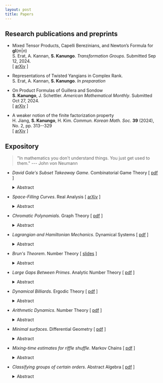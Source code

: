```yaml
---
layout: post
title: Papers
---
```


## Research publications and preprints

- Mixed Tensor Products, Capelli Berezinians, and Newton’s Formula for **gl**(*m*\|*n*)  <br />
  S. Erat, A. Kannan, **S. Kanungo**. *Transformation Groups*. Submitted Sep 12, 2024. <br />
  \[ [arXiv](https://arxiv.org/pdf/2409.02422) \]
  
  
- Representations of Twisted Yangians in Complex Rank.  <br />
  S. Erat, A. Kannan, **S. Kanungo**. *In preparation* <br />
  
  
- On Product Formulas of Guillera and Sondow  <br />
  **S. Kanungo**, J. Schettler. *American Mathematical Monthly*. Submitted Oct 27, 2024. <br />
  \[ [arXiv](https://arxiv.org/pdf/2410.07534) \] 
  
  
- A weaker notion of the finite factorization property <br />
  H. Jiang, **S. Kanungo**, H. Kim. *Commun. Korean Math. Soc.* **39** (2024), No. 2, pp. 313--329 <br />
  \[ [arXiv](https://arxiv.org/pdf/2307.09645) \]  <br />
  
## Expository 

> "In mathematics you don't understand things. You just get used to them." --- John von Neumann <br>

- *David Gale's Subset Takeaway Game*. Combinatorial Game Theory \[ [pdf](subset-takeaway.pdf) \] <br>
  <details>
  <summary>Abstract</summary>
  <small>We describe the natural interpretation of the game in terms of simplicial complexes, and the binary star reduction technique that shows that <i>Subset Takeaway</i> is a second player win for <i>n</i> < 7. We also look at Subset Takeway played on a graph, and compute the Grundy values for complete <i>n</i>-partite graphs and all bipartite graphs.</small>
  </details>

  
- *Space-Filling Curves*. Real Analysis \[ [arXiv](https://arxiv.org/pdf/2501.04705) \] <br>
  <details>
  <summary>Abstract</summary>
  <small>We examine space-filling curves, which are surjective continuous maps from [0, 1] to some higher-dimensional space, usually the unit square [0, 1]<sup>2</sup>. In particular, we define Peano’s curve and Lebesgue’s curve, and state some of their properties. We also discuss the Hahn-Mazurkiewicz theorem, which characterizes those subsets of <b>R</b><sup>n</sup> that are the image of a space-filling curve. Finally, we discuss real-world applications of Hilbert curves, in particular Google’s <b>S2</b> Cells.</small>
  </details>
  
- *Chromatic Polynomials*. Graph Theory \[ [pdf](chromatic-polynomials.pdf) \] <br>
  <details>
  <summary>Abstract</summary>
  <small>A general introduction to the theory of chromatic polynomials. We derive their salient properties, and describe some practicaI methods for computing them. We briefly discuss the connection between the theory of chromatic polynomials and map coloring problems.</small>
  </details>

- *Lagrangian and Hamiltonian Mechanics*. Dynamical Systems \[ [pdf](lhd.pdf) \] <br>
  <details>
  <summary>Abstract</summary>
  <small>we discuss the basics of Lagrangian and Hamiltonian dynamics. We derive the Euler-Lagrange equations fro D’Alembert’s principle, show that they are equivalent to Hamilton’s principle of least actions, and finally use them to derive Hamilton’s equations. We also provide some examples to illustrate the use of Lagrangian and Hamiltonian dynamics.</small>
  </details>

- *Brun's Theorem*. Number Theory \[ [slides](brun.pdf) \] <br>
  <details>
  <summary>Abstract</summary>
  <small>The mathematician Viggo Brun was born in Sweden in 1885. He is known for his outstanding contributions to the field of number theory. In his early career, Brun focused on analytic number theory and prime number theory. One of his most famous achievements was Brun’s theorem in 1915, which gave an upper bound on the distance between prime numbers. </small>
  </details>
  
- *Large Gaps Between Primes*. Analytic Number Theory \[ [pdf](http://simonrs.com/eulercircle/analyticnt2024/shihan-largegaps.pdf) \] <br>
  <details>
  <summary>Abstract</summary>
  <small>We give a summary of the upper bounds that have been obtained for the maximal prime gap, <i>G(x)</i>, over the last century, particularly Rankin’s lower bound, and the improvement to it discovered independently by Ford-Green-Konyagin-Tao and Maynard in 2014. We go over a sketch of Rankin’s, Ford-Green-Konyagin-Tao’s, and Maynard’s proofs of their bounds, omitting technical details but still presenting the main ideas.</small>
  </details>
   
- *Dynamical Billiards*. Ergodic Theory \[ [pdf](http://simonrs.com/eulercircle/ergodic2024/shihan-billiards.pdf) \] <br>
  <details>
  <summary>Abstract</summary>
  <small>The field of dynamical billiards studies the motion of a ball bouncing within a billiard table, which is bounded by a smooth, closed curve. The ball's movement adheres to two key properties: it always travels in a straight line, and the angle of incidence equals the angle of reflection at the boundary. The latter property is an empirical observation from physics. In this paper, we analyze the dynamics of various billiard tables in <b>R</b><sup>2</sup>, employing Euclidean geometric methods to investigate and classify their ergodic behavior. Specifically, we examine the ergodicity of billiards within circular and annular (circular ring) boundaries and present some results on elliptic billiards. Additionally, we explore examples of chaotic billiards, where chaos is characterized by the lack of correlation between the starting point and subsequent positions after many bounces. In such cases, even a slight variation in the initial conditions can lead to significantly divergent trajectories. Finally, we conclude with a discussion of a physical application of billiards.</small>
  </details>
  
- *Arithmetic Dynamics*. Number Theory \[ [pdf](http://simonrs.com/eulercircle/nt2023/shihan-arithdyn.pdf) \] <br>
  <details>
  <summary>Abstract</summary>
  <small>We explore the field of arithmetic dynamics, which lies at the intersection of discrete dynamical systems and number theory. Discrete dynamical systems focus on the iterative behavior of functions, while number theory examines the properties of integers. Combining these two areas gives rise to arithmetic dynamics, where we investigate the number-theoretic properties of orbits of integers and rational numbers under the iteration of polynomials and rational functions. The core idea of arithmetic dynamics is to consider a function mapping a set to itself and analyze its behavior under repeated iteration. In this paper, we begin by defining the set of <i>p</i>-adic numbers and presenting key results related to them. We then examine an application of arithmetic dynamics, establishing a connection to dynamical systems in the <i>p</i>-adic numbers.</small>
  </details>
  
- *Minimal surfaces*. Differential Geometry \[ [pdf](http://simonrs.com/eulercircle/diffgeo/shihan-minimal.pdf) \] <br>
  <details>
  <summary>Abstract</summary>
  <small>We introduce the theory of minimal surfaces. In the chapter on Geodesics, we considered the problem of finding the shortest distance between two points. We investigate the higher dimensional analogue of this, where we find ways to construct a surface of "minimal" area with a given boundary. Such surfaces can be represented by soap films, where the surface tension of the film ensures that it attains a shape with the minimal surface area. Minimal surfaces can be found in anything from the event horizons of black holes, to biomolecules for drug delivery, to the designs of roofs.</small>
  </details>
  
- *Mixing-time estimates for riffle shuffle*. Markov Chains \[ [pdf](http://simonrs.com/eulercircle/markovchains/shihan-riffle.pdf) \] <br>
  <details>
  <summary>Abstract</summary>
  <small>We talk about one of the most well-known shuffling methods, called the <i>riffle shuffle</i> or <i>dovetail shuffle</i>. We are interested in the number of shuffles that will make the deck of <i>n</i> cards well-mixed, or <i>close</i> to uniformly random.</small>
  </details>
  
- *Classifying groups of certain orders*. Abstract Algebra \[ [pdf](http://simonrs.com/eulercircle/algebra2020/shihan-orders.pdf) \] <br>
  <details>
  <summary>Abstract</summary>
  <small>We first discuss the question of which integers <i>n</i> have exactly one group of order <i>n</i>, namely the cyclic group <b>Z</b>/<i>n</i><b>Z</b>. We will see that these are the integers that are relatively prime to the Euler totient function &phi;(<i>n</i>). Then we discuss how many groups there are of order <i>p</i><sup>3</sup> for each prime <i>p</i>. We end with a couple of interesting results and conjectures pertaining to groups of squarefree order.</small>
  </details>
  

